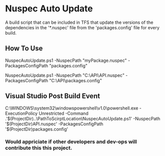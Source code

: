 # Nuspec Auto Update
A build script that can be included in TFS that update the versions of the dependencies in the '*.nuspec' file from the 'packages.config' file for every build.



How To Use
----
NuspecAutoUpdate.ps1 -NuspecPath "myPackage.nuspec" -PackagesConfigPath "packages.config"

NuspecAutoUpdate.ps1 -NuspecPath "C:\API\API.nuspec" -PackagesConfigPath "C:\API\packages.config"

Visual Studio Post Build Event
----
C:\WINDOWS\system32\windowspowershell\v1.0\powershell.exe  -ExecutionPolicy Unrestricted  -Command .'$(ProjectDir)..\PathToScirptLocation\NuspecAutoUpdate.ps1' -NuspecPath '$(ProjectDir)API.nuspec' -PackagesConfigPath '$(ProjectDir)packages.config'



### Would appriciate if other developers and dev-ops will contribute this this project.


